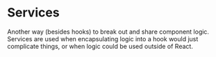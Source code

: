 # Services
Another way (besides hooks) to break out and share component logic.  Services are used when encapsulating logic into a hook would just complicate things, or when logic could be used outside of React.